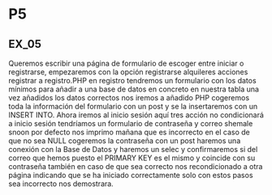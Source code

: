 # P5
## EX_05

Queremos escribir una página de formulario de escoger entre iniciar o registrarse, empezaremos con la opción registrarse alquileres acciones registrar a registro.PHP en registro tendremos un formulario con los datos mínimos para añadir a una base de datos en concreto en nuestra tabla una vez añadidos los datos correctos nos iremos a añadido PHP cogeremos toda la  información del formulario con un post y se la insertaremos con un INSERT INTO. Ahora iremos al inicio sesión aquí tres acción no condicionará a inicio sesión tendríamos un formulario de contraseña y correo shemale snoon por defecto nos imprimo mañana que es incorrecto en el caso de que no sea NULL cogeremos la contraseña con un post haremos una conexión con la Base de Datos y haremos un selec y confirmaremos si del correo que hemos puesto el PRIMARY KEY es el mismo y coincide con su contraseña también en caso de que sea correcto nos recondicionado a otra página indicando que se ha iniciado correctamente solo con estos pasos sea incorrecto nos demostrara.